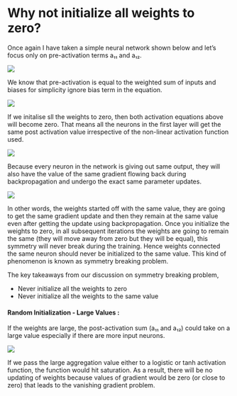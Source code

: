 
# Why not initialize all weights to zero?

Once again I have taken a simple neural network shown below and let’s focus only on pre-activation terms a₁₁ and a₁₂.

![](https://miro.medium.com/max/384/1*3Iic5ob4rLXmZVFMH1KVYQ.png)

We know that pre-activation is equal to the weighted sum of inputs and biases for simplicity ignore bias term in the equation.

![](https://miro.medium.com/max/578/1*W8yVPfqh4pAi1T0aiXpxxw.png)

If we initalise sll the weights to zero, then both activation equations above will become zero. That means all the neurons in the first layer will get the same post activation value irrespective of the non-linear activation function used.

![](https://miro.medium.com/max/329/1*TfxzjZZujjLXkt7j1HIU-A.png)

Because every neuron in the network is giving out same output, they will also have the value of the same gradient flowing back during backpropagation and undergo the exact same parameter updates.

![](https://miro.medium.com/max/784/1*CfkqVvnPUQ1XS6w0wH1c4Q.png)

In other words, the weights started off with the same value, they are going to get the same gradient update and then they remain at the same value even after getting the update using backpropagation. Once you initialize the weights to zero, in all subsequent iterations the weights are going to remain the same (they will move away from zero but they will be equal), this symmetry will never break during the training. Hence weights connected the same neuron should never be initialized to the same value. This kind of phenomenon is known as symmetry breaking problem.

The key takeaways from our discussion on symmetry breaking problem,
* Never initialize all the weights to zero
* Never initialize all the weights to the same value


#### Random Initialization - Large Values :
If the weights are large, the post-activation sum (a₁₁ and a₁₂) could take on a large value especially if there are more input neurons.

![](https://miro.medium.com/max/384/1*3Iic5ob4rLXmZVFMH1KVYQ.png)

If we pass the large aggregation value either to a logistic or tanh activation function, the function would hit saturation. As a result, there will be no updating of weights because values of gradient would be zero (or close to zero) that leads to the vanishing gradient problem.
